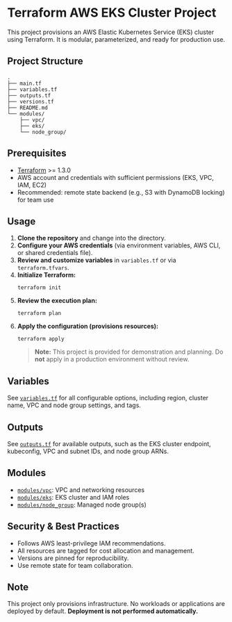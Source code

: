 # Terraform AWS EKS Cluster Project

This project provisions an AWS Elastic Kubernetes Service (EKS) cluster using Terraform. It is modular, parameterized, and ready for production use.

## Project Structure

```
.
├── main.tf
├── variables.tf
├── outputs.tf
├── versions.tf
├── README.md
└── modules/
    ├── vpc/
    ├── eks/
    └── node_group/
```

## Prerequisites

- [Terraform](https://www.terraform.io/downloads.html) >= 1.3.0
- AWS account and credentials with sufficient permissions (EKS, VPC, IAM, EC2)
- Recommended: remote state backend (e.g., S3 with DynamoDB locking) for team use

## Usage

1. **Clone the repository** and change into the directory.
2. **Configure your AWS credentials** (via environment variables, AWS CLI, or shared credentials file).
3. **Review and customize variables** in `variables.tf` or via `terraform.tfvars`.
4. **Initialize Terraform:**
   ```
   terraform init
   ```
5. **Review the execution plan:**
   ```
   terraform plan
   ```
6. **Apply the configuration (provisions resources):**
   ```
   terraform apply
   ```
   > **Note:** This project is provided for demonstration and planning. Do **not** apply in a production environment without review.

## Variables

See [`variables.tf`](variables.tf:1) for all configurable options, including region, cluster name, VPC and node group settings, and tags.

## Outputs

See [`outputs.tf`](outputs.tf:1) for available outputs, such as the EKS cluster endpoint, kubeconfig, VPC and subnet IDs, and node group ARNs.

## Modules

- [`modules/vpc`](modules/vpc): VPC and networking resources
- [`modules/eks`](modules/eks): EKS cluster and IAM roles
- [`modules/node_group`](modules/node_group): Managed node group(s)

## Security & Best Practices

- Follows AWS least-privilege IAM recommendations.
- All resources are tagged for cost allocation and management.
- Versions are pinned for reproducibility.
- Use remote state for team collaboration.

## Note

This project only provisions infrastructure. No workloads or applications are deployed by default. **Deployment is not performed automatically.**